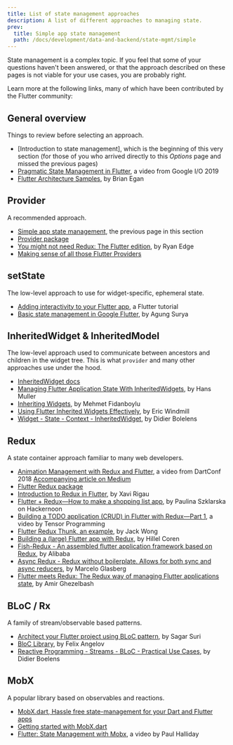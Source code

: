 ```yaml
---
title: List of state management approaches
description: A list of different approaches to managing state.
prev:
  title: Simple app state management
  path: /docs/development/data-and-backend/state-mgmt/simple
---
```


State management is a complex topic.
If you feel that some of your questions haven't been answered,
or that the approach described on these pages
is not viable for your use cases, you are probably right.

Learn more at the following links,
many of which have been contributed by the Flutter community:

## General overview

Things to review before selecting an approach. 

* [Introduction to state management], which is the beginning of this very
  section (for those of you who arrived directly to this _Options_ page 
  and missed the previous pages)
* [Pragmatic State Management in Flutter], a video from Google I/O 2019
* [Flutter Architecture Samples], by Brian Egan

## Provider

A recommended approach.

* [Simple app state management], the previous page in this section
* [Provider package]
* [You might not need Redux: The Flutter edition], by Ryan Edge
* [Making sense of all those Flutter Providers]

## setState

The low-level approach to use for widget-specific, ephemeral state.

* [Adding interactivity to your Flutter app], a Flutter tutorial
* [Basic state management in Google Flutter], by Agung Surya

## InheritedWidget &amp; InheritedModel

The low-level approach used to communicate between ancestors and children
in the widget tree. This is what `provider` and many other approaches
use under the hood.

* [InheritedWidget docs]
* [Managing Flutter Application State With InheritedWidgets],
  by Hans Muller
* [Inheriting Widgets], by Mehmet Fidanboylu
* [Using Flutter Inherited Widgets Effectively], by Eric Windmill
* [Widget - State - Context - InheritedWidget], by Didier Bolelens

## Redux

A state container approach familiar to many web developers.

* [Animation Management with Redux and Flutter],
  a video from DartConf 2018 [Accompanying article on Medium]
* [Flutter Redux package]
* [Introduction to Redux in Flutter], by Xavi Rigau
* [Flutter + Redux&mdash;How to make a shopping list app],
  by Paulina Szklarska on Hackernoon
* [Building a TODO application (CRUD) in Flutter with Redux&mdash;Part 1],
  a video by Tensor Programming
* [Flutter Redux Thunk, an example], by Jack Wong
* [Building a (large) Flutter app with Redux], by Hillel Coren
* [Fish-Redux - An assembled flutter application framework based on Redux],
  by Alibaba
* [Async Redux - Redux without boilerplate. Allows for both sync and async reducers],
  by Marcelo Glasberg
* [Flutter meets Redux: The Redux way of managing Flutter applications state], by Amir Ghezelbash

## BLoC / Rx

A family of stream/observable based patterns. 

* [Architect your Flutter project using BLoC pattern],
  by Sagar Suri
* [BloC Library], by Felix Angelov
* [Reactive Programming - Streams - BLoC - Practical Use Cases],
  by Didier Boelens

## MobX

A popular library based on observables and reactions.

* [MobX.dart, Hassle free state-management for your Dart and Flutter apps]
* [Getting started with MobX.dart]
* [Flutter: State Management with Mobx], a video by Paul Halliday


[Adding interactivity to your Flutter app]: /docs/development/ui/interactive
[accompanying article]: {{site.flutter-medium}}/build-reactive-mobile-apps-in-flutter-companion-article-13950959e381
[Accompanying article on Medium]: {{site.flutter-medium}}/animation-management-with-flutter-and-flux-redux-94729e6585fa
[Animation Management with Redux and Flutter]: https://www.youtube.com/watch?v=9ZkLtr0Fbgk
[Architect your Flutter project using BLoC pattern]: {{site.medium}}/flutterpub/architecting-your-flutter-project-bd04e144a8f1
[Async Redux - Redux without boilerplate. Allows for both sync and async reducers]: {{site.pub}}/packages/async_redux/
[Basic state management in Google Flutter]: {{site.medium}}/@agungsurya/basic-state-management-in-google-flutter-6ee73608f96d
[Flutter meets Redux: The Redux way of managing Flutter applications state]: https://medium.com/@thisisamir98/flutter-meets-redux-the-redux-way-of-managing-flutter-applications-state-f60ef693b509
[BloC Library]: https://felangel.github.io/bloc
[Building a (large) Flutter app with Redux]: https://hillelcoren.com/2018/06/01/building-a-large-flutter-app-with-redux/
[Building a TODO application (CRUD) in Flutter with Redux&mdash;Part 1]: https://www.youtube.com/watch?v=Wj216eSBBWs
[Fish-Redux - An assembled flutter application framework based on Redux]: {{site.github}}/alibaba/fish-redux/
[Flutter Architecture Samples]: https://fluttersamples.com/
[Flutter: State Management with Mobx]: https://www.youtube.com/watch?v=p-MUBLOEkCs
[Flutter Redux package]: {{site.pub-pkg}}/flutter_redux
[Flutter Redux Thunk, an example]: {{site.medium}}/flutterpub/flutter-redux-thunk-27c2f2b80a3b
[Flutter + Redux&mdash;How to make a shopping list app]: https://hackernoon.com/flutter-redux-how-to-make-shopping-list-app-1cd315e79b65
[Getting started with MobX.dart]: https://mobx.netlify.com/getting-started
[InheritedWidget docs]: {{site.api}}/flutter/widgets/InheritedWidget-class.html
[Inheriting Widgets]: {{site.medium}}/@mehmetf_71205/inheriting-widgets-b7ac56dbbeb1
[Introduction to Redux in Flutter]: https://blog.novoda.com/introduction-to-redux-in-flutter/
[Making sense of all those Flutter Providers]: {{site.medium}}/flutter-community/making-sense-all-of-those-flutter-providers-e842e18f45dd
[Managing Flutter Application State With InheritedWidgets]: {{site.flutter-medium}}/managing-flutter-application-state-with-inheritedwidgets-1140452befe1
[MobX.dart, Hassle free state-management for your Dart and Flutter apps]: {{site.github}}/mobxjs/mobx.dart
[Pragmatic State Management in Flutter]: https://www.youtube.com/watch?v=d_m5csmrf7I
[Provider package]: {{site.pub-pkg}}/provider
[Reactive Programming - Streams - BLoC - Practical Use Cases]: https://www.didierboelens.com/2018/12/reactive-programming---streams---bloc---practical-use-cases
[Simple app state management]: /docs/development/data-and-backend/state-mgmt/simple
[Using Flutter Inherited Widgets Effectively]: https://ericwindmill.com/articles/inherited_widget/
[Widget - State - Context - InheritedWidget]: https://www.didierboelens.com/2018/06/widget---state---context---inheritedwidget/
[You might not need Redux: The Flutter edition]: https://proandroiddev.com/you-might-not-need-redux-the-flutter-edition-9c11eba006d7
